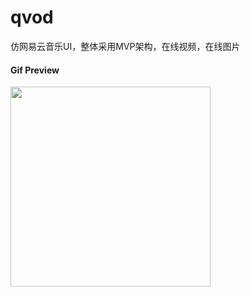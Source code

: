 # qvod

仿网易云音乐UI，整体采用MVP架构，在线视频，在线图片

#### Gif Preview

<img width="320" height=“590” src=""></img>
